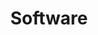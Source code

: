 ---
title: Software
summary: Here you can find all open-source software packages I developed and/or I'm currently maintaining. Enjoy!
description: Here you can find all open-source software packages I developed and/or I'm currently maintaining. Enjoy!
---